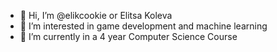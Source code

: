 - 👋 Hi, I’m @elikcookie or Elitsa Koleva
- 👀 I’m interested in game development and machine learning
- 🌱 I’m currently in a 4 year Computer Science Course
